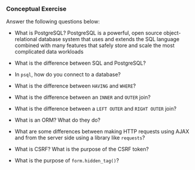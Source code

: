 ### Conceptual Exercise

Answer the following questions below:

- What is PostgreSQL?
PostgreSQL is a powerful, open source object-relational database system that uses and extends the SQL language combined with many features that safely store and scale the most complicated data workloads
- What is the difference between SQL and PostgreSQL?

- In `psql`, how do you connect to a database?

- What is the difference between `HAVING` and `WHERE`?

- What is the difference between an `INNER` and `OUTER` join?

- What is the difference between a `LEFT OUTER` and `RIGHT OUTER` join?

- What is an ORM? What do they do?

- What are some differences between making HTTP requests using AJAX 
  and from the server side using a library like `requests`?

- What is CSRF? What is the purpose of the CSRF token?

- What is the purpose of `form.hidden_tag()`?

